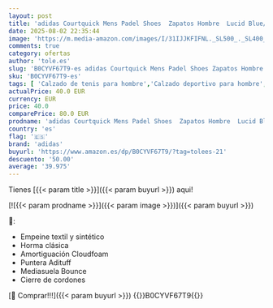 ```yaml
---
layout: post
title: 'adidas Courtquick Mens Padel Shoes  Zapatos Hombre  Lucid Blue/Silver Metallic/Lucid Red  38 EU'
date: 2025-08-02 22:35:44
image: 'https://m.media-amazon.com/images/I/31IJJKFIFNL._SL500_._SL400_.jpg'
comments: true
category: ofertas
author: 'tole.es'
slug: 'B0CYVF67T9-es adidas Courtquick Mens Padel Shoes Zapatos Hombre Lucid...'
sku: 'B0CYVF67T9-es'
tags: [ 'Calzado de tenis para hombre','Calzado deportivo para hombre','Moda','Moda Hombre','Zapatillas deportivas y de moda para hombre','Zapatos para hombre','adidas','zapatos','🇪🇸', ]
actualPrice: 40.0 EUR
currency: EUR
price: 40.0
comparePrice: 80.0 EUR
prodname: 'adidas Courtquick Mens Padel Shoes  Zapatos Hombre  Lucid Blue/Silver Metallic/Lucid Red  38 EU'
country: 'es'
flag: '🇪🇸'
brand: 'adidas'
buyurl: 'https://www.amazon.es/dp/B0CYVF67T9/?tag=tolees-21'
descuento: '50.00'
average: '39.975'
---
```


Tienes [{{< param title >}}]({{< param buyurl >}}) aqui!

[![{{< param prodname >}}]({{< param image >}})]({{< param buyurl >}})

🔎:

- Empeine textil y sintético
- Horma clásica
- Amortiguación Cloudfoam
- Puntera Adituff
- Mediasuela Bounce
- Cierre de cordones

[🛒 Comprar!!!]({{< param buyurl >}})
{{<world>}}B0CYVF67T9{{</world>}}
